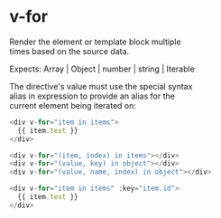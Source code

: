 # v-for

Render the element or template block multiple  
times based on the source data.  

Expects: Array | Object | number | string | Iterable  

The directive's value must use the special syntax  
alias in expression to provide an alias for the  
current element being iterated on:  
```js
<div v-for="item in items">
  {{ item.text }}
</div>

<div v-for="(item, index) in items"></div>
<div v-for="(value, key) in object"></div>
<div v-for="(value, name, index) in object"></div>

<div v-for="item in items" :key="item.id">
  {{ item.text }}
</div>
```
